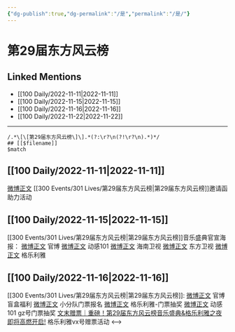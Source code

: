 ```yaml
---
{"dg-publish":true,"dg-permalink":"/是","permalink":"/是/"}
---
```


# 第29届东方风云榜

## Linked Mentions
- [[100 Daily/2022-11-11\|2022-11-11]]
- [[100 Daily/2022-11-15\|2022-11-15]]
- [[100 Daily/2022-11-16\|2022-11-16]]
- [[100 Daily/2022-11-22\|2022-11-22]]


---

```expander
/.*\[\[第29届东方风云榜\]\].*(?:\r?\n(?!\r?\n).*)*/
## [[$filename]]
$match
```
## [[100 Daily/2022-11-11\|2022-11-11]]

[微博正文](https://m.weibo.cn/5516625428/4834686092185996) [[300 Events/301 Lives/第29届东方风云榜\|第29届东方风云榜]]邀请函助力活动

## [[100 Daily/2022-11-15\|2022-11-15]]

[[300 Events/301 Lives/第29届东方风云榜\|第29届东方风云榜]]音乐盛典官宣海报：
[微博正文](http://weibo.com/7779932378/Mf7jQ169C) 官博
[微博正文](http://weibo.com/1738376280/Mf7jQ4oZv) 动感101
[微博正文](http://weibo.com/1752162633/Mf7kei7jd) 海南卫视
[微博正文](http://weibo.com/1767910704/Mf7jQ4pSX) 东方卫视
[微博正文](http://weibo.com/6215410930/Mf7E7BFOt) 格乐利雅

## [[100 Daily/2022-11-16\|2022-11-16]]

[[300 Events/301 Lives/第29届东方风云榜\|第29届东方风云榜]]:
[微博正文](http://weibo.com/7779932378/Mfg9ReDuo) 官博盲盒福利
[微博正文](http://weibo.com/5516625428/Mfho0vjsc) 小分队门票报名
[微博正文](http://weibo.com/6215410930/Mfhtg9pqw) 格乐利雅-门票抽奖
[微博正文](https://m.weibo.cn/2376221193/4836383304195487) 动感101 gz号门票抽奖
[文末赠票｜重磅！第29届东方风云榜音乐盛典&格乐利雅之夜即将高燃开启!](https://weibo.cn/sinaurl?u=https%3A%2F%2Fmp.weixin.qq.com%2Fs%2FscZYO0TP4saKtymS-eA1pg) 格乐利雅vx号赠票活动
<-->
